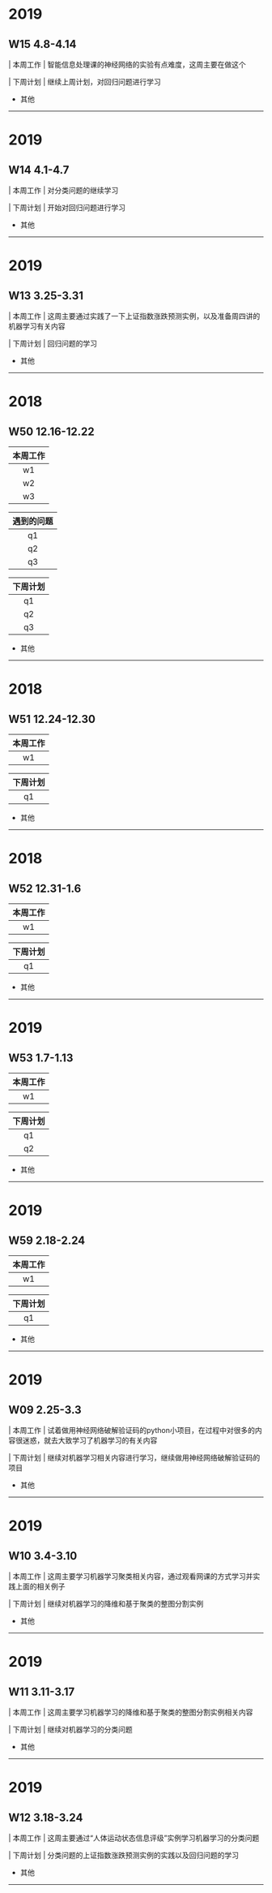 # 2019
## W15 4.8-4.14
| 本周工作 |  智能信息处理课的神经网络的实验有点难度，这周主要在做这个

| 下周计划 |  继续上周计划，对回归问题进行学习

* 其他
-------------------------------------------------------------
# 2019
## W14 4.1-4.7
| 本周工作 |  对分类问题的继续学习

| 下周计划 |  开始对回归问题进行学习

* 其他
-------------------------------------------------------------
# 2019
## W13 3.25-3.31
| 本周工作 |  这周主要通过实践了一下上证指数涨跌预测实例，以及准备周四讲的机器学习有关内容

| 下周计划 |  回归问题的学习

* 其他
-------------------------------------------------------------
# 2018
## W50 12.16-12.22
| 本周工作 | 
| :-: | 
| w1   |  
| w2   | 
| w3   |  

| 遇到的问题 | 
| :-: | 
| q1   |  
| q2   | 
| q3   |  

| 下周计划 | 
| :-: | 
| q1   |  
| q2   | 
| q3   |  

* 其他
-------------------------------------------------------------
# 2018
## W51 12.24-12.30
| 本周工作 | 
| :-: | 
| w1   |  完成各科大作业 

| 下周计划 | 
| :-: | 
| q1   |  复习数字信号处理 

* 其他
-------------------------------------------------------------
# 2018
## W52 12.31-1.6
| 本周工作 | 
| :-: | 
| w1   |  复习数字信号处理

| 下周计划 | 
| :-: | 
| q1   | 复习数字信号处理

* 其他
-------------------------------------------------------------
# 2019
## W53 1.7-1.13
| 本周工作 | 
| :-: | 
| w1   |  复习数字信号处理

| 下周计划 | 
| :-: | 
| q1   |  tensorflow实训
| q2   | 学习OpenCV图像检索以及基于图像描述符的搜索 

* 其他
-------------------------------------------------------------
# 2019
## W59 2.18-2.24
| 本周工作 | 
| :-: | 
| w1   |  复习线性代数

| 下周计划 | 
| :-: | 
| q1   |  用神经网络破解验证码

* 其他
-------------------------------------------------------------
# 2019
## W09 2.25-3.3
| 本周工作 |  试着做用神经网络破解验证码的python小项目，在过程中对很多的内容很迷惑，就去大致学习了机器学习的有关内容

| 下周计划 |  继续对机器学习相关内容进行学习，继续做用神经网络破解验证码的项目

* 其他
-------------------------------------------------------------
# 2019
## W10 3.4-3.10
| 本周工作 |  这周主要学习机器学习聚类相关内容，通过观看网课的方式学习并实践上面的相关例子

| 下周计划 |  继续对机器学习的降维和基于聚类的整图分割实例

* 其他
-------------------------------------------------------------
# 2019
## W11 3.11-3.17
| 本周工作 |  这周主要学习机器学习的降维和基于聚类的整图分割实例相关内容

| 下周计划 |  继续对机器学习的分类问题

* 其他
-------------------------------------------------------------
# 2019
## W12 3.18-3.24
| 本周工作 |  这周主要通过“人体运动状态信息评级”实例学习机器学习的分类问题

| 下周计划 |  分类问题的上证指数涨跌预测实例的实践以及回归问题的学习

* 其他
-------------------------------------------------------------


